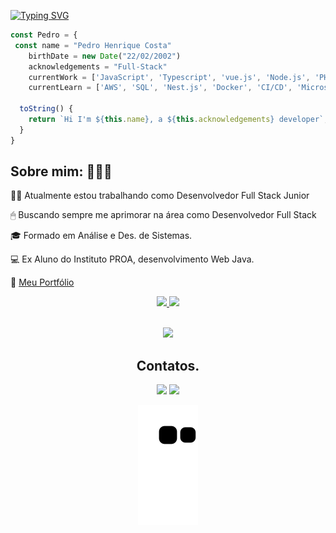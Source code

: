 <!-- ### Hello Hello, me chamo Pedro e seja Bem-vindo👋 -->

[![Typing SVG](https://readme-typing-svg.herokuapp.com?color=%2356FFD9&size=18&duration=6000&center=true&vCenter=true&width=600&lines=Hello+World+%3C3)](https://git.io/typing-svg)<br>

```javascript
const Pedro = {
 const name = "Pedro Henrique Costa"
    birthDate = new Date("22/02/2002")
    acknowledgements = "Full-Stack"
    currentWork = ['JavaScript', 'Typescript', 'vue.js', 'Node.js', 'PHP', 'Laravel', 'MySQL'],
    currentLearn = ['AWS', 'SQL', 'Nest.js', 'Docker', 'CI/CD', 'Microservices', 'GraphQL']

  toString() {
    return `Hi I'm ${this.name}, a ${this.acknowledgements} developer`;
  }
}
```

<div> 
  <h2> Sobre mim: 🧑🏻‍💻  </h2>
  <p> 👨‍💻 Atualmente estou trabalhando como Desenvolvedor Full Stack Junior </p>
  <p> 🖱  Buscando sempre me aprimorar na área como Desenvolvedor Full Stack </p>
  <p> 🎓 Formado em Análise e Des. de Sistemas. </p>
  <p> 💻 Ex Aluno do Instituto PROA, desenvolvimento Web Java. </p>
  <p> 📃 <a href="https://pedro-henrique-dev-mu.vercel.app">Meu Portfólio</a>
</div>


<div align="center">
  <a href="https://github.com/pedro-costa22">
  <img height="160em" src="https://github-readme-stats.vercel.app/api?username=pedro-costa22&show_icons=true&theme=dracula&include_all_commits=true&count_private=true"/> 
  <img height="160em" src="https://github-readme-stats.vercel.app/api/top-langs/?username=pedro-costa22&layout=compact&langs_count=7&theme=dracula"/>
</div>

<br />

<p align="center">
  <a href="https://skillicons.dev">
    <img src="https://skillicons.dev/icons?i=js,ts,vue,react,laravel,mysql,nodejs,nestjs,prisma,graphql,git,docker,aws,linux" />
  </a>
</p>
  
  
 <div align="center">
   <h2 align="center"> Contatos. </h2>
   <div align="center">
     
  <a href = "mailto:pedrohcosta.contato@gmail.com"><img src="https://img.shields.io/badge/-Gmail-%23333?style=for-the-badge&logo=gmail&logoColor=white" target="_blank"></a>
  <a href="https://www.linkedin.com/in/pedro-henrique-costa-b272b7216/" target="_blank"><img src="https://img.shields.io/badge/-LinkedIn-%230077B5?style=for-the-badge&logo=linkedin&logoColor=white" target="_blank"></a> 
     
   </div>
   
  ![Snake animation](https://github.com/pedro-costa22/pedro-costa22/blob/output/github-contribution-grid-snake.svg)
 </div>  
  
  
 
